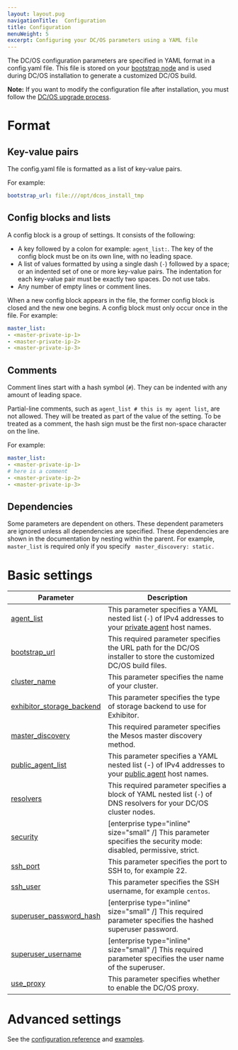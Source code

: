 ```yaml
---
layout: layout.pug
navigationTitle:  Configuration
title: Configuration
menuWeight: 5
excerpt: Configuring your DC/OS parameters using a YAML file
---
```



The DC/OS configuration parameters are specified in YAML format in a config.yaml file. This file is stored on your [bootstrap node](/1.11/installing/ent/custom/system-requirements/#bootstrap-node) and is used during DC/OS installation to generate a customized DC/OS build.

**Note:** If you want to modify the configuration file after installation, you must follow the [DC/OS upgrade process](/1.11/installing/ent/upgrading/).

# Format

## Key-value pairs
The config.yaml file is formatted as a list of key-value pairs. 

For example:

```yaml
bootstrap_url: file:///opt/dcos_install_tmp
```

## Config blocks and lists
A config block is a group of settings. It consists of the following:

- A key followed by a colon for example: `agent_list:`. The key of the config block must be on its own line, with no leading space.
- A list of values formatted by using a single dash (`-`) followed by a space; or an indented set of one or more key-value pairs. The indentation for each key-value pair must be exactly two spaces. Do not use tabs.
- Any number of empty lines or comment lines.

When a new config block appears in the file, the former config block is closed and the new one begins. A config block must only occur once in the file. For example:

```yaml
master_list:
- <master-private-ip-1>
- <master-private-ip-2>
- <master-private-ip-3>
```

## Comments
Comment lines start with a hash symbol (`#`). They can be indented with any amount of leading space.

Partial-line comments, such as `agent_list # this is my agent list`,  are not allowed. They will be treated as part of the value of the setting. To be treated as a comment, the hash sign must be the first non-space character on the line.

For example:

```yaml
master_list:
- <master-private-ip-1>
# here is a comment
- <master-private-ip-2>
- <master-private-ip-3>
```

## Dependencies
Some parameters are dependent on others. These dependent parameters are ignored unless all dependencies are specified. These dependencies are shown in the documentation by nesting within the parent. For example, `master_list` is required only if you specify ` master_discovery: static.`

# Basic settings

| Parameter                              | Description                                                                                                                                               |
|----------------------------------------|-----------------------------------------------------------------------------------------------------------------------------------------------------------|
| [agent_list](/1.11/installing/ent/custom/configuration/configuration-parameters/#agent-list)      | This parameter specifies a YAML nested list (`-`) of IPv4 addresses to your [private agent](/1.11/overview/concepts/#private-agent-node) host names.                  |
| [bootstrap_url](/1.11/installing/ent/custom/configuration/configuration-parameters/#bootstrap-url)                          | This required parameter specifies the URL path for the DC/OS installer to store the customized DC/OS build files.                                         |
| [cluster_name](/1.11/installing/ent/custom/configuration/configuration-parameters/#cluster-name)                           | This parameter specifies the name of your cluster.    |
| [exhibitor_storage_backend](/1.11/installing/ent/custom/configuration/configuration-parameters/#exhibitor-storage-backend)         | This parameter specifies the type of storage backend to use for Exhibitor.          |
| [master_discovery](/1.11/installing/ent/custom/configuration/configuration-parameters/#master-discovery)                          | This required parameter specifies the Mesos master discovery method.         |
| [public_agent_list](/1.11/installing/ent/custom/configuration/configuration-parameters/#public-agent-list)       | This parameter specifies a YAML nested list (-) of IPv4 addresses to your [public agent](/1.11/overview/concepts/#public-agent-node) host names.    |
| [resolvers](/1.11/installing/ent/custom/configuration/configuration-parameters/#resolvers)       | This required parameter specifies a block of YAML nested list (`-`) of DNS resolvers for your DC/OS cluster nodes.   |
| [security](/1.11/installing/ent/custom/configuration/configuration-parameters/#security-enterprise)                           | [enterprise type="inline" size="small" /] This parameter specifies the security mode: disabled, permissive, strict.  |
| [ssh_port](/1.11/installing/ent/custom/configuration/configuration-parameters/#ssh-port)                           | This parameter specifies the port to SSH to, for example 22.          |
| [ssh_user](/1.11/installing/ent/custom/configuration/configuration-parameters/#ssh-user)                           | This parameter specifies the SSH username, for example `centos`.     |
| [superuser_password_hash](/1.11/installing/ent/custom/configuration/configuration-parameters/#superuser-password-hash)            | [enterprise type="inline" size="small" /] This required parameter specifies the hashed superuser password.      |
| [superuser_username](/1.11/installing/ent/custom/configuration/configuration-parameters/#superuser-username)               | [enterprise type="inline" size="small" /] This required parameter specifies the user name of the superuser.    |
| [use_proxy](/1.11/installing/ent/custom/configuration/configuration-parameters/#use-proxy)        | This parameter specifies whether to enable the DC/OS proxy.     |


# Advanced settings

See the [configuration reference](/1.11/installing/ent/custom/configuration/configuration-parameters/) and [examples](/1.11/installing/ent/custom/configuration/examples/).
